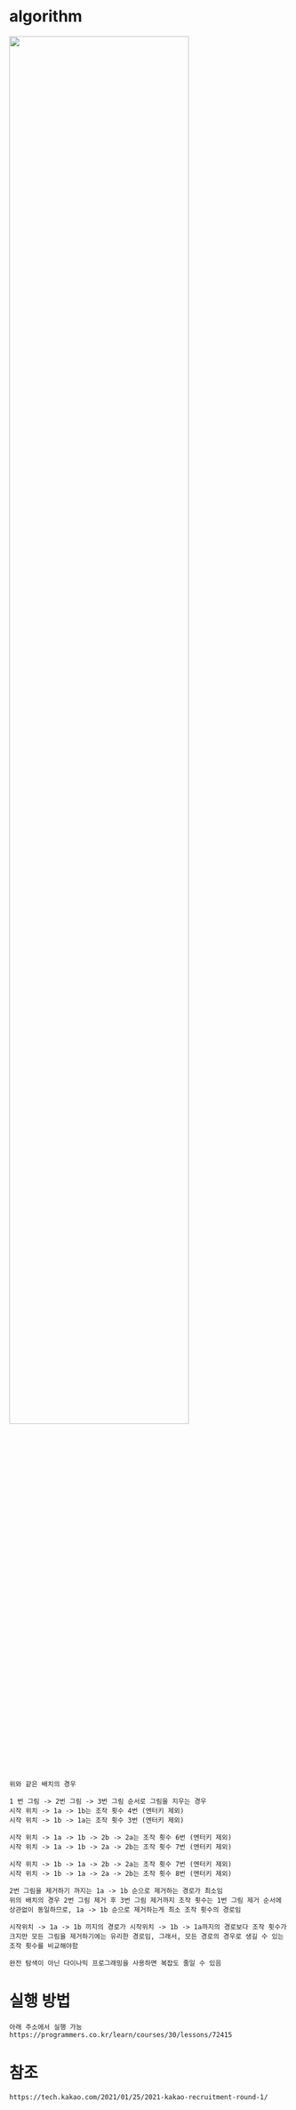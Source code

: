 # algorithm

<img width="80%" src="https://user-images.githubusercontent.com/104915851/178111107-305ae5c6-5e15-4a8a-81a2-75d13580187f.jpg"/>

```
위와 같은 배치의 경우

1 번 그림 -> 2번 그림 -> 3번 그림 순서로 그림을 지우는 경우
시작 위치 -> 1a -> 1b는 조작 횟수 4번 (엔터키 제외)
시작 위치 -> 1b -> 1a는 조작 횟수 3번 (엔터키 제외)

시작 위치 -> 1a -> 1b -> 2b -> 2a는 조작 횟수 6번 (엔터키 제외)
시작 위치 -> 1a -> 1b -> 2a -> 2b는 조작 횟수 7번 (엔터키 제외)

시작 위치 -> 1b -> 1a -> 2b -> 2a는 조작 횟수 7번 (엔터키 제외)
시작 위치 -> 1b -> 1a -> 2a -> 2b는 조작 횟수 8번 (엔터키 제외)

2번 그림을 제거하기 까지는 1a -> 1b 순으로 제거하는 경로가 최소임
위의 배치의 경우 2번 그림 제거 후 3번 그림 제거까지 조작 횟수는 1번 그림 제거 순서에 상관없이 동일하므로, 1a -> 1b 순으로 제거하는게 최소 조작 횟수의 경로임

시작위치 -> 1a -> 1b 끼지의 경로가 시작위치 -> 1b -> 1a까지의 경로보다 조작 횟수가 크지만 모든 그림을 제거하기에는 유리한 경로임, 그래서, 모든 경로의 경우로 생길 수 있는 조작 횟수를 비교해야함

완전 탐색이 아닌 다이나믹 프로그래밍을 사용하면 복잡도 줄일 수 있음
```

# 실행 방법
```
아래 주소에서 실행 가능
https://programmers.co.kr/learn/courses/30/lessons/72415
```

# 참조
```
https://tech.kakao.com/2021/01/25/2021-kakao-recruitment-round-1/
```